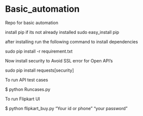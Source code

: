 # Basic_automation
Repo for basic automation 

install pip if its not already installed 
sudo easy_install pip

after installing run the following command to install dependencies 

sudo pip install -r requirement.txt

Now install security to Avoid SSL error for Open API’s

sudo pip install requests[security]

To run API test cases 

$ python Runcases.py


To run Flipkart UI

$ python flipkart_buy.py “Your id or phone” “your password”

